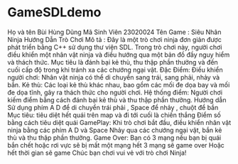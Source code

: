 # GameSDLdemo
Họ và tên Bùi Hùng Dũng
Mã Sinh Viên 23020024
Tên Game : Siêu Nhân Ninja
Hướng Dẫn Trò Chơi
Mô tả : Đây là một trò chơi ninja đơn giản được phát triển bằng C++ sử dụng thư viện SDL. Trong trò chơi này, người chơi điều khiển một nhân vật ninja và điều hướng qua một bản đồ đầy nguy hiểm và thách thức. Mục tiêu là đánh bại kẻ thù, thu thập phần thưởng và đến cuối cấp độ trong khi tránh xa các chướng ngại vật.
Đặc Điểm:
Điều khiển người chơi: Nhân vật ninja có thể di chuyển sang trái, sang phải, nhảy và bắn.
Kẻ thù: Các loại kẻ thù khác nhau, bao gồm các mối đe dọa bay và mối đe dọa tĩnh, gây ra thách thức cho người chơi.
Hệ thống điểm: Người chơi kiếm điểm bằng cách đánh bại kẻ thù và thu thập phần thưởng.
Hướng dẫn
Sử dụng phím A D để di chuyển trái phải , Space để nhảy , chuột để bắn 
Mục tiêu:
tiêu diệt hết quái trên map và đi tới cuối là chiến thắng
Điểm số bằng cách tiêu diệt quái 
GamePlay:
Khi trò chơi bắt đầu, điều khiển nhân vật ninja bằng các phím A D và Space
Nhảy qua các chướng ngại vật, bắn kẻ thù và thu thập phần thưởng.
Game Over:
Bạn có 3 mạng nếu bạn bị quái bắn chết hoặc rơi vực sẽ bị mất một mạng hết 3 mạng sẽ game over
Hoặc hết thời gian sẽ game 
Chúc bạn chơi vui vẻ với trò chơi Ninja!
